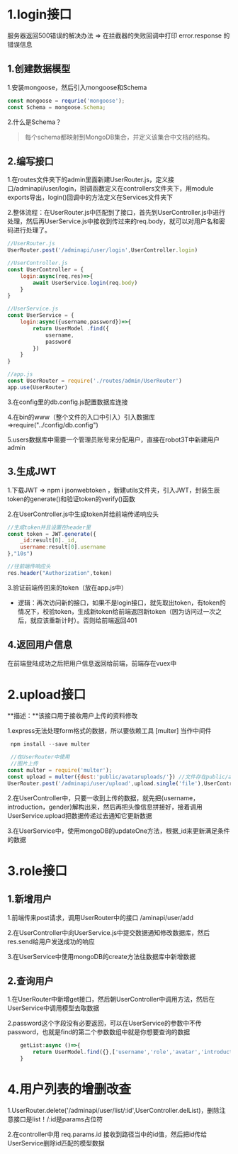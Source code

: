 # 1.login接口

服务器返回500错误的解决办法 => 在拦截器的失败回调中打印 error.response 的错误信息

## 1.创建数据模型

1.安装mongoose，然后引入mongoose和Schema

```js
const mongoose = requrie('mongoose');
const Schema = mongoose.Schema;
```

2.什么是Schema？

> 每个schema都映射到MongoDB集合，并定义该集合中文档的结构。

## 2.编写接口

1.在routes文件夹下的admin里面新建UserRouter.js，定义接口/adminapi/user/login，回调函数定义在controllers文件夹下，用module exports导出，login()回调中的方法定义在Services文件夹下

2.整体流程：在UserRouter.js中匹配到了接口，首先到UserController.js中进行处理，然后再UserService.js中接收到传过来的req.body，就可以对用户名和密码进行处理了。

```js
//UserRouter.js
UserRouter.post('/adminapi/user/login',UserController.login)

//UserController.js
const UserController = {
    login:async(req,res)=>{
        await UserService.login(req.body)
    }
}

//UserService.js
const UserService = {
    login:async({username,password})=>{
        return UserModel .find({
            username,
            password
        })
    }
}

//app.js
const UserRouter = require('./routes/admin/UserRouter')
app.use(UserRouter)
```

3.在config里的db.config.js配置数据库连接

4.在bin的www（整个文件的入口中引入）引入数据库  =>require("../config/db.config")

5.users数据库中需要一个管理员账号来分配用户，直接在robot3T中新建用户admin

## 3.生成JWT

1.下载JWT =>  npm i  jsonwebtoken ，新建utils文件夹，引入JWT，封装生辰token的generate()和验证token的verify()函数

2.在UserController.js中生成token并给前端传递响应头

```js
//生成token并且设置在header里
const token = JWT.generate({
    _id:result[0]._id,
    username:result[0].username
},"10s")

//往前端传响应头
res.header("Authorization",token)
```

3.验证前端传回来的token（放在app.js中）

- 逻辑：再次访问新的接口，如果不是login接口，就先取出token，有token的情况下，校验token，生成新token给前端返回新token（因为访问过一次之后，就应该重新计时）。否则给前端返回401

## 4.返回用户信息

在前端登陆成功之后把用户信息返回给前端，前端存在vuex中

# 2.upload接口

**描述：**该接口用于接收用户上传的资料修改

1.express无法处理form格式的数据，所以要依赖工具 [multer] 当作中间件

```js
 npm install --save multer
 
 //在UserRouter中使用
 //图片上传
const multer = require('multer');
const upload = multer({dest:'public/avataruploads/'}) //文件存在public/avataruploads文件夹下
UserRouter.post('/adminapi/user/upload',upload.single('file'),UserController.upload)
```

2.在UserController中，只要一收到上传的数据，就先把{username，introduction，gender}解构出来，然后再把头像信息拼接好，接着调用UserService.upload把数据传递过去通知它更新数据

3.在UserService中，使用mongoDB的updateOne方法，根据_id来更新满足条件的数据

# 3.role接口

## 1.新增用户

1.前端传来post请求，调用UserRouter中的接口 /aminapi/user/add

2.在UserController中向UserService.js中提交数据通知修改数据库，然后res.send给用户发送成功的响应

3.在UserService中使用mongoDB的create方法往数据库中新增数据

## 2.查询用户

1.在UserRouter中新增get接口，然后朝UserController中调用方法，然后在UserService中调用模型去取数据

2.password这个字段没有必要返回，可以在UserService的参数中不传password，也就是find的第二个参数数组中就是你想要查询的数据

```js
    getList:async ()=>{ 
        return UserModel.find({},['username','role','avatar','introduction','gender'])
    }
```

# 4.用户列表的增删改查

1.UserRouter.delete('/adminapi/user/list/:id',UserController.delList)，删除注意接口是list！/:id是params占位符

2.在controller中用 req.params.id 接收到路径当中的id值，然后把id传给UserService删除id匹配的模型数据

